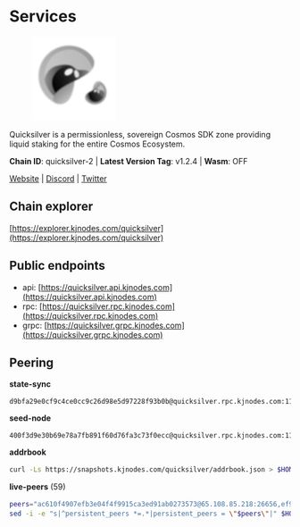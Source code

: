 # Services

<figure><img src="https://raw.githubusercontent.com/kj89/cosmos-images/main/logos/quicksilver.png" width="150" alt=""><figcaption></figcaption></figure>

Quicksilver is a permissionless, sovereign Cosmos SDK zone providing liquid staking for the entire Cosmos Ecosystem.

**Chain ID**: quicksilver-2 | **Latest Version Tag**: v1.2.4 | **Wasm**: OFF

[Website](https://quicksilver.zone) | [Discord](https://discord.gg/quicksilverprotocol) | [Twitter](https://twitter.com/quicksilverzone)




## Chain explorer
[https://explorer.kjnodes.com/quicksilver](https://explorer.kjnodes.com/quicksilver)

## Public endpoints

* api: [https://quicksilver.api.kjnodes.com](https://quicksilver.api.kjnodes.com)
* rpc: [https://quicksilver.rpc.kjnodes.com](https://quicksilver.rpc.kjnodes.com)
* grpc: [https://quicksilver.grpc.kjnodes.com](https://quicksilver.grpc.kjnodes.com)

## Peering

**state-sync**

```text
d9bfa29e0cf9c4ce0cc9c26d98e5d97228f93b0b@quicksilver.rpc.kjnodes.com:11656
```

**seed-node**

```text
400f3d9e30b69e78a7fb891f60d76fa3c73f0ecc@quicksilver.rpc.kjnodes.com:11659
```

**addrbook**
```bash
curl -Ls https://snapshots.kjnodes.com/quicksilver/addrbook.json > $HOME/.quicksilverd/config/addrbook.json
```

**live-peers** (59)
```bash
peers="ac610f4907efb3e04f4f9915ca3ed91ab0273573@65.108.85.218:26656,ef9c9b1952f245fbb24603d5a1f643041bec7af7@141.95.65.26:29986,06230bbaabb6c9c6223275b57d8e10fc609ae7ba@51.89.7.184:26633,b212d5740b2e11e54f56b072dc13b6134650cfb5@169.155.168.98:26656,43b97f492bf47b455b7b275c396b1840f4eb336d@142.132.139.101:26656,b71ddbe0702383c73128f759a910a6d55ccee3b6@46.4.112.18:11656,5fa47201aa5208c30982b6f9d8ca44222d256fc5@51.91.70.90:48656,b4bcce87121963e1e97619dc135f2eb1a9fd5dfc@88.198.32.17:36656,d9bfa29e0cf9c4ce0cc9c26d98e5d97228f93b0b@65.109.88.38:11656,cbc2c7a7cd39750abee0dcd5dd2832feddbde20e@50.21.173.76:26656,4a73a81a94c9cd7147a84c35c7ab7abec94093bd@204.93.241.110:27651,804d2ead7151633ef02a603693c66219a18dc73a@3.131.186.178:26656,ff2055b198685f619897058a26776b9d1b73dc3c@178.63.184.129:26656,28ebd43e8c888ed069165fa035e101ae6fd7955e@139.162.191.246:26656,271419d3eb3878c902ebb0064490ad702d9d067f@144.76.145.150:26656,5e2b0913543b7e1e070e32326d5d901b456b2190@146.19.24.133:26656,a9e0f3c8e84c575492a2ff454abdad3b4762e712@193.34.212.166:25656,5f0c0411e34e1c7d0b9c53749d90a923b5e8c625@65.21.133.125:35656,ebafaa0d0087ecfc785b095d6a91a67a12eecd80@5.9.100.25:26656,0a3860f9d3c27b34910fe8660240ae55699b55c2@84.244.95.245:26656,29c3b582c71d007cc21629b596a721d0e834f77d@65.109.21.75:26656,4aa6607f87ad0b458526d3405731e71553cf275c@219.100.163.35:26656,6785dbb8a0138600e0e0faaa77baa375451b38bb@162.55.132.48:15620,bf5d518265b2d5e670cee6f4dc08b95da4fe8baf@107.155.109.202:26656,cdd8e0e425f107d249389a5e4cea3494185d4a3a@193.70.45.106:11156,0a226e70ceb7a4123e66216d1ed83ef22ed8a187@185.119.118.118:2000,e1b058e5cfa2b836ddaa496b10911da62dcf182e@138.201.8.248:26656,e726816f42831689eab9378d5d577f1d06d25716@176.9.188.21:26656,679f56feb7f4f91d46a92d0eb474d1dc43466d18@213.239.215.59:29986,3308d9078fcca016fbd8dc8f3b19666326f41a6f@138.201.121.185:26672,0abbbe9eb0539d87849671384fa0e7905f4b8fa8@213.170.135.153:26546,18a24c2f22e7ac3b04c72f39ee606785a587e8ba@5.9.95.147:26656,e1a24aaba30a8ff21e52fed92b96b36156b52e80@51.161.208.88:26656,ba52d6744d89cf66cf29d7663a21e1299d0f6744@74.80.183.130:26654,8ebd6e7c74a9c36a175f9a86148354b378a4f387@185.248.24.16:26656,09f16a08fb0da3a20a7bc0212e3bc4645b04918c@65.21.142.30:28656,05241d21ff9e7c699bbdb4faa73da1860b6d8cd7@128.199.85.168:26656,d6246909abf0c5e82f48ce6f623cba587b899e15@217.160.246.138:26656,e3dd956ac4081ba42ae3d038edd6d80ddf092751@198.199.90.99:26656,71b753819eb653e99e6a825b80af20ca9bccb087@135.125.163.63:24666,cc410d860ea8bf87e36e98371f4ee461d62bcbee@51.195.234.240:26656,9bd2b7e39fb0d823402f22c90e3000fdf3cd05bf@88.99.104.180:26656,618e09601dd5abb2bd02de957982742e4c1975ab@195.14.6.2:26656,46a0c8717148c4a4aa86eaaa9727e7bc6bb8e70c@49.12.7.7:26656,443ad7c991b2915b620673b10206c92e2b4040e0@173.67.177.120:26656,f73b2b887e7d1c01a3d753db359a0058e634e767@65.108.201.154:2090,2c658378f5356e39ecea6947eb312f45a8ccfde1@142.132.199.211:26654,833a368b9e639d50dcbeaa2e8347306979d55e50@199.217.117.78:11156,ae3700d3296524014ab3444767df682b46f0cb9e@51.195.234.250:26656,a1f5e0b68f36091d5fc8f30aba914b6c191f21fa@65.108.128.201:11156,26d23125db7493486dc9931b4181425d725e4ac6@65.109.55.186:20656,0de3ea135f09f6fcbe8ab75208ef9ca2e4b13d89@80.64.208.149:26656,ec076ff33f2986d064b78602e2ccd2c925bf761e@161.97.82.203:26256,c8cede2868d78b0eb29700f28c73847bb548eacb@65.108.97.58:2336,020f15d3a9408462b1f7b59252a58713f30fff81@81.0.218.193:11656,82c212c73d15ed2c7e6ad7cc5dd68cdd559c0056@65.109.52.178:26656,e4dbb1c6075822390aa23885750b306e1a54f9b0@5.161.101.185:26656,ae44851a5d63d70382c1621bc7727db2a40d10d0@88.99.164.158:21026,3b3c0037090a1b5ef9f7ac58ff79f33dffdd188a@65.108.231.124:15656"
sed -i -e "s|^persistent_peers *=.*|persistent_peers = \"$peers\"|" $HOME/.quicksilverd/config/config.toml
```
